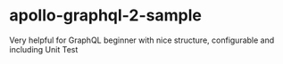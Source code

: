 # apollo-graphql-2-sample
Very helpful for GraphQL beginner with nice structure, configurable and including Unit Test
